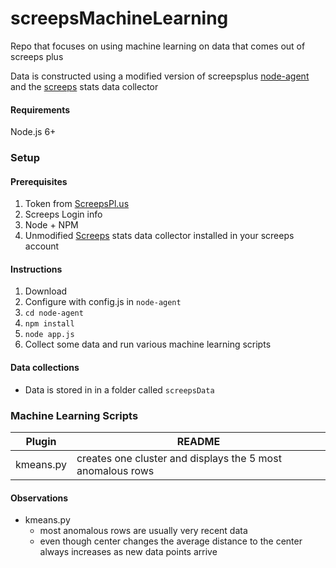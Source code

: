 # screepsMachineLearning

Repo that focuses on using machine learning on data that comes out of screeps plus

Data is constructed using a modified version of screepsplus [node-agent](https://github.com/ScreepsPlus/node-agent) and the [screeps](https://github.com/LispEngineer/screeps) stats data collector

#### Requirements
Node.js 6+

### Setup

#### Prerequisites

1. Token from [ScreepsPl.us](https://screepspl.us/agent)
2. Screeps Login info
3. Node + NPM
4. Unmodified [Screeps](https://github.com/LispEngineer/screeps) stats data collector installed in your screeps account

#### Instructions

1. Download
2. Configure with config.js in `node-agent`
3. `cd node-agent`
4. `npm install`
5. `node app.js`
6. Collect some data and run various machine learning scripts

#### Data collections
- Data is stored in in a folder called `screepsData`

### Machine Learning Scripts
| Plugin | README |
| ------ | ------ |
| kmeans.py | creates one cluster and displays the 5 most anomalous rows |

#### Observations
* kmeans.py
    * most anomalous rows are usually very recent data
    * even though center changes the average distance to the center always increases as new data points arrive
